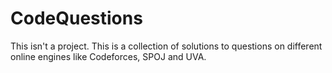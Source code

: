 # CodeQuestions
This isn't a project. This is a collection of solutions to questions on different online engines like Codeforces, SPOJ and UVA.
